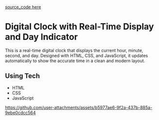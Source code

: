 [source_code here](https://github.com/bablukumar-1/Real-Watch)
# Digital Clock with Real-Time Display and Day Indicator

This is a real-time digital clock that displays the current hour, minute, second, and day. Designed with HTML, CSS, and JavaScript, it updates automatically to show the accurate time in a clean and modern layout.
## Using Tech
- HTML
- CSS
- JavaScript


https://github.com/user-attachments/assets/b5977ae6-9f2a-437b-885a-9ebe0cdcc564


  
